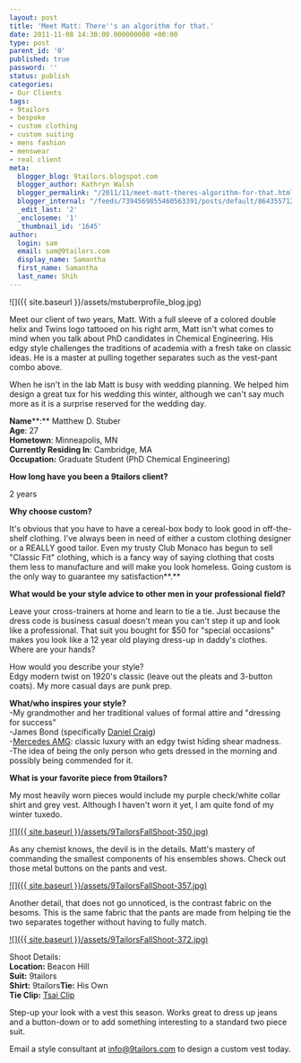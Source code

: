 ```yaml
---
layout: post
title: 'Meet Matt: There''s an algorithm for that.'
date: 2011-11-08 14:30:00.000000000 +00:00
type: post
parent_id: '0'
published: true
password: ''
status: publish
categories:
- Our Clients
tags:
- 9tailors
- bespoke
- custom clothing
- custom suiting
- mens fashion
- menswear
- real client
meta:
  blogger_blog: 9tailors.blogspot.com
  blogger_author: Kathryn Walsh
  blogger_permalink: "/2011/11/meet-matt-theres-algorithm-for-that.html"
  blogger_internal: "/feeds/7394569855460563391/posts/default/8643557129220462171"
  _edit_last: '2'
  _encloseme: '1'
  _thumbnail_id: '1645'
author:
  login: sam
  email: sam@9tailors.com
  display_name: Samantha
  first_name: Samantha
  last_name: Shih
---
```

![]({{ site.baseurl }}/assets/mstuberprofile_blog.jpg)[  
](http://1.bp.blogspot.com/-7fCBvD4zD3M/TrlVPeWwKNI/AAAAAAAAA88/WKh1Cb4gyj0/s1600/mstuberprofile_blog.jpg)

Meet our client of two years, Matt. With a full sleeve of a colored double helix and Twins logo tattooed on his right arm, Matt isn't what comes to mind when you talk about PhD candidates in Chemical Engineering. His edgy style challenges the traditions of academia with a fresh take on classic ideas. He is a master at pulling together separates such as the vest-pant combo above.

When he isn't in the lab Matt is busy with wedding planning. We helped him design a great tux for his wedding this winter, although we can't say much more as it is a surprise reserved for the wedding day.

**Name****:** Matthew D. Stuber  
**Age**: 27  
**Hometown**: Minneapolis, MN  
**Currently Residing In**: Cambridge, MA  
**Occupation:** Graduate Student (PhD Chemical Engineering)

**How long have you been a 9tailors client?**

2 years

**Why choose custom?**

It's obvious that you have to have a cereal-box body to look good in off-the-shelf clothing. I've always been in need of either a custom clothing designer or a REALLY good tailor. Even my trusty Club Monaco has begun to sell "Classic Fit" clothing, which is a fancy way of saying clothing that costs them less to manufacture and will make you look homeless. Going custom is the only way to guarantee my satisfaction**.**

**What would be your style advice to other men in your professional field?**

Leave your cross-trainers at home and learn to tie a tie. Just because the dress code is business casual doesn't mean you can't step it up and look like a professional. That suit you bought for $50 for "special occasions" makes you look like a 12 year old playing dress-up in daddy's clothes. Where are your hands?

How would you describe your style?  
Edgy modern twist on 1920's classic (leave out the pleats and 3-button coats). My more casual days are punk prep.

**What/who inspires your style?**  
-My grandmother and her traditional values of formal attire and "dressing for success"  
-James Bond (specifically [Daniel Craig](http://en.wikipedia.org/wiki/Daniel_Craig))  
-[Mercedes AMG](http://www.mercedes-amg.com/): classic luxury with an edgy twist hiding shear madness.  
-The idea of being the only person who gets dressed in the morning and possibly being commended for it.

**What is your favorite piece from 9tailors?**

My most heavily worn pieces would include my purple check/white collar shirt and grey vest. Although I haven't worn it yet, I am quite fond of my winter tuxedo.

[![]({{ site.baseurl }}/assets/9TailorsFallShoot-350.jpg)](http://3.bp.blogspot.com/-f8JIYvR6G2s/TrlHCqgZt0I/AAAAAAAAA8M/jdOfHNLMFpU/s1600/9TailorsFallShoot-350.jpg)

As any chemist knows, the devil is in the details. Matt's mastery of commanding the smallest components of his ensembles shows. Check out those metal buttons on the pants and vest.

[![]({{ site.baseurl }}/assets/9TailorsFallShoot-357.jpg)](http://2.bp.blogspot.com/-U24X0fJM0tA/TrlIk4yTdpI/AAAAAAAAA8w/t-JCDzQw-Ro/s1600/9TailorsFallShoot-357.jpg)

Another detail, that does not go unnoticed, is the contrast fabric on the besoms. This is the same fabric that the pants are made from helping tie the two separates together without having to fully match.

[![]({{ site.baseurl }}/assets/9TailorsFallShoot-372.jpg)](http://3.bp.blogspot.com/-BVkMUjeETO0/TrlHDD_fh_I/AAAAAAAAA8Y/QK1_QJ_YQKs/s1600/9TailorsFallShoot-372.jpg)

Shoot Details:  
**Location:** Beacon Hill  
**Suit:** 9tailors  
**Shirt:** 9tailors**Tie:** His Own  
**Tie Clip:** [Tsai Clip](http://www.tsaiclip.com/)

Step-up your look with a vest this season. Works great to dress up jeans and a button-down or to add something interesting to a standard two piece suit.

Email a style consultant at [info@9tailors.com](http://www.blogger.com/info@9tailors.com) to design a custom vest today.